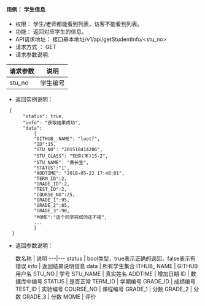 #### 用例： 学生信息
- 权限： 学生/老师都能看到列表，访客不能看到列表。
- 功能： 返回对应学生的信息。
- API请求地址： 接口基本地址/v1/api/getStudentInfo/<stu_no>
- 请求方式 ： GET
- 请求参数说明: 

请求参数| 说明
---|---
stu_no | 学生编号

- 返回实例说明：
```
 {
      "status": true,
      "info": "获取结果成功",
      "data": 
          {
          "GITHUB_ NAME": "luotf",
          "ID":15,
          "STU_NO": "201510414206",
          "STU_CLASS": "软件(本)15-2",
          "STU_NAME": "黄长生",
          "STATUS":"1",
          "ADDTIME": "2018-05-22 17:48:01",
          "TERM_ID":2,
          "GRADE_ID":2,
          "TEST_ID":2,
          "COURSE_NO":25,
          "GRADE_1":95,
          "GRADE_2":85,
          "GRADE_3":90,
          "MOME":"这个同学完成的还不错",
          ...
          }
  }

```
- 返回参数说明：

	数名称	| 说明
---|---
status | bool类型，true表示正确的返回，false表示有错误
info | 返回结果说明信息
data | 所有学生集合
	ITHUB_ NAME | 	GITHUB 用户名
STU_NO | 学号
STU_NAME | 真实姓名
ADDTIME | 增加日期
ID | 数据库中编号
STATUS | 是否正常
TERM_ID | 学期编号
GRADE_ID | 成绩编号
TEST_ID | 实验编号
COURSE_NO | 课程编号
GRADE_1 | 分数
GRADE_2 | 分数
GRADE_3 | 分数
MOME | 评价
